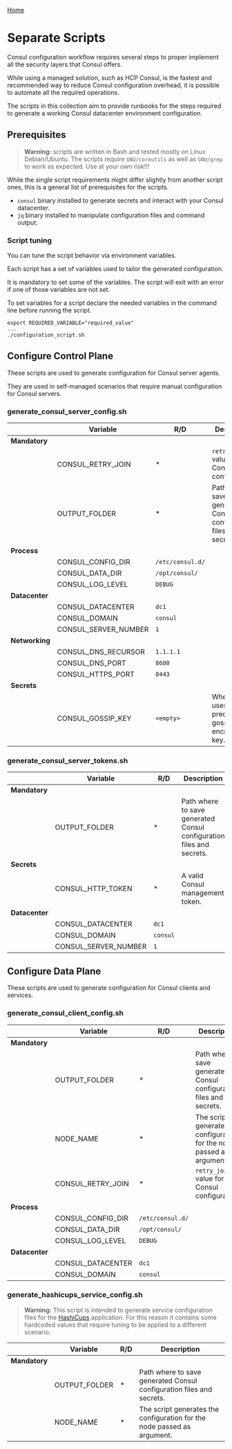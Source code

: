 [Home](../README.md)

# Separate Scripts

Consul configuration workflow requires several steps to proper implement all the security layers that Consul offers.

While using a managed solution, such as HCP Consul, is the fastest and recommended way to reduce Consul configuration overhead, it is possible to automate all the required operations.

The scripts in this collection aim to provide runbooks for the steps required to generate a working Consul datacenter environment configuration.

## Prerequisites

> **Warning:** scripts are written in Bash and tested mostly on Linux Debian/Ubuntu. The scripts require `GNU/coreutils` as well as `GNU/grep` to work as expected. Use at your own risk!!!

While the single script requirements might differ slightly from another script ones, this is a general list of prerequisites for the scripts.

* `consul` binary installed to generate secrets and interact with your Consul datacenter.
* `jq` binary installed to manipulate configuration files and command output.

### Script tuning

You can tune the script behavior via environment variables.

Each script has a set of variables used to tailor the generated configuration.

It is mandatory to set some of the variables. The script will exit with an error if one of those variables are not set.

To set variables for a script declare the needed variables in the command line before running the script.

```
export REQUIRED_VARIABLE="required_value"
...
./configuration_script.sh
```

## Configure Control Plane

These scripts are used to generate configuration for Consul server agents.

They are used in self-managed scenarios that require manual configuration for Consul servers. 

### generate_consul_server_config.sh

|     | Variable | R/D | Description
| --- | -------- | --- | -----------
| **Mandatory**
|     | CONSUL_RETRY_JOIN | * | `retry_join` value for Consul configuration.
|     | OUTPUT_FOLDER | * | Path where to save generated Consul configuration files and secrets.
| **Process**
| | CONSUL_CONFIG_DIR | `/etc/consul.d/` | 
| | CONSUL_DATA_DIR | `/opt/consul/` |
| | CONSUL_LOG_LEVEL |`DEBUG` | 
| **Datacenter**
| | CONSUL_DATACENTER |`dc1` |
| | CONSUL_DOMAIN |`consul` |
| | CONSUL_SERVER_NUMBER |`1` |
| **Networking**
| | CONSUL_DNS_RECURSOR | `1.1.1.1` |
| | CONSUL_DNS_PORT | `8600` |
| | CONSUL_HTTPS_PORT | `8443` |
| **Secrets**
| | CONSUL_GOSSIP_KEY | `<empty>` | When set uses a predefined gossip encryption key. 

### generate_consul_server_tokens.sh

|     | Variable | R/D | Description
| --- | -------- | --- | -----------
| **Mandatory**
|     | OUTPUT_FOLDER | * | Path where to save generated Consul configuration files and secrets.
| **Secrets**
| | CONSUL_HTTP_TOKEN | * | A valid Consul management token.
| **Datacenter**
| | CONSUL_DATACENTER |`dc1` |
| | CONSUL_DOMAIN |`consul` |
| | CONSUL_SERVER_NUMBER |`1` |

## Configure Data Plane

These scripts are used to generate configuration for Consul clients and services.

### generate_consul_client_config.sh

|     | Variable | R/D | Description
| --- | -------- | --- | -----------
| **Mandatory**
|     | OUTPUT_FOLDER | * | Path where to save generated Consul configuration files and secrets.
|     | NODE_NAME | * | The script generates the configuration for the node passed as argument.
|     | CONSUL_RETRY_JOIN | * | `retry_join` value for Consul configuration.
| **Process**
| | CONSUL_CONFIG_DIR | `/etc/consul.d/` | 
| | CONSUL_DATA_DIR | `/opt/consul/` |
| | CONSUL_LOG_LEVEL |`DEBUG` | 
| **Datacenter**
| | CONSUL_DATACENTER |`dc1` |
| | CONSUL_DOMAIN |`consul` |

### generate_hashicups_service_config.sh

> **Warning:** This script is intended to generate service configuration files for the [HashiCups](HashiCups.md) application. For this reason it contains some hardcoded values that require tuning to be applied to a different scenario.

|     | Variable | R/D | Description
| --- | -------- | --- | -----------
| **Mandatory**
|     | OUTPUT_FOLDER | * | Path where to save generated Consul configuration files and secrets.
|     | NODE_NAME | * | The script generates the configuration for the node passed as argument.

